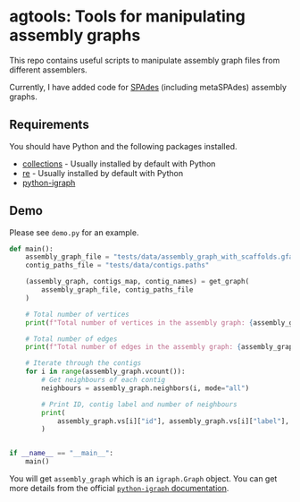 # agtools: Tools for manipulating assembly graphs

This repo contains useful scripts to manipulate assembly graph files from different assemblers.

Currently, I have added code for [SPAdes](https://github.com/ablab/spades) (including metaSPAdes) assembly graphs.

## Requirements

You should have Python and the following packages installed.

* [collections](https://docs.python.org/3/library/collections.html) - Usually installed by default with Python
* [re](https://docs.python.org/3/library/re.html) - Usually installed by default with Python
* [python-igraph](https://python.igraph.org/en/stable/index.html)

## Demo

Please see `demo.py` for an example.

```python
def main():
    assembly_graph_file = "tests/data/assembly_graph_with_scaffolds.gfa"
    contig_paths_file = "tests/data/contigs.paths"

    (assembly_graph, contigs_map, contig_names) = get_graph(
        assembly_graph_file, contig_paths_file
    )

    # Total number of vertices
    print(f"Total number of vertices in the assembly graph: {assembly_graph.vcount()}")

    # Total number of edges
    print(f"Total number of edges in the assembly graph: {assembly_graph.ecount()}")

    # Iterate through the contigs
    for i in range(assembly_graph.vcount()):
        # Get neighbours of each contig
        neighbours = assembly_graph.neighbors(i, mode="all")

        # Print ID, contig label and number of neighbours
        print(
            assembly_graph.vs[i]["id"], assembly_graph.vs[i]["label"], len(neighbours)
        )


if __name__ == "__main__":
    main()
```

You will get `assembly_graph` which is an `igraph.Graph` object. You can get more details from the official [`python-igraph` documentation](https://python.igraph.org/en/stable/analysis.html#graph-analysis).